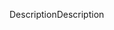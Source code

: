 <span data-ttu-id="8993f-101">Description</span><span class="sxs-lookup"><span data-stu-id="8993f-101">Description</span></span>
